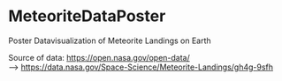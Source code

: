 # MeteoriteDataPoster
Poster Datavisualization of Meteorite Landings on Earth

Source of data:
https://open.nasa.gov/open-data/ <br>
--> https://data.nasa.gov/Space-Science/Meteorite-Landings/gh4g-9sfh



